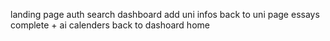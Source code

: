landing page
auth
search
dashboard add 
uni infos
back to uni page
essays complete + ai
calenders 
back to dashoard
home